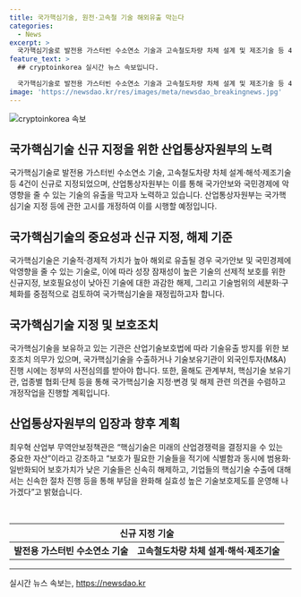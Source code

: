 ```yaml
---
title: 국가핵심기술, 원전·고속철 기술 해외유출 막는다
categories:
  - News
excerpt: >
  국가핵심기술로 발전용 가스터빈 수소연소 기술과 고속철도차량 차체 설계 및 제조기술 등 4건을 지정했다. 대응 속도 높아진 기술발전에 맞춰 핵심기술을 재점검하고, 성장 잠재성이 높은 기술의 선제적 보호를 위해 신규지정을 했다. 앞으로도 관련 부처와 협회를 통해 핵심기술의 지정, 변경 및 해제에 대한 의견을 수렴하고 개정 작업을 진행할 예정이다. 국가핵심기술을 가진 기관은 기술유출 방지와 외국인투자 시 정부의 사전심의를 받아야 하며, 산업부는 효과적인 기술보호제도를 운영해갈 계획이다.
feature_text: >
  ## cryptoinkorea 실시간 뉴스 속보입니다.

  국가핵심기술로 발전용 가스터빈 수소연소 기술과 고속철도차량 차체 설계 및 제조기술 등 4건을 지정했다. 대응 속도 높아진 기술발전에 맞춰 핵심기술을 재점검하고, 성장 잠재성이 높은 기술의 선제적 보호를 위해 신규지정을 했다. 앞으로도 관련 부처와 협회를 통해 핵심기술의 지정, 변경 및 해제에 대한 의견을 수렴하고 개정 작업을 진행할 예정이다. 국가핵심기술을 가진 기관은 기술유출 방지와 외국인투자 시 정부의 사전심의를 받아야 하며, 산업부는 효과적인 기술보호제도를 운영해갈 계획이다.
image: 'https://newsdao.kr/res/images/meta/newsdao_breakingnews.jpg'
---
```


<p><img src="https://newsdao.kr/res/images/meta/newsdao_breakingnews.jpg" alt="cryptoinkorea 속보" /></p>

<h2 data-ke-size="size26">국가핵심기술 신규 지정을 위한 산업통상자원부의 노력</h2>

<p data-ke-size="size16">국가핵심기술로 발전용 가스터빈 수소연소 기술, 고속철도차량 차체 설계·해석·제조기술 등 4건이 신규로 지정되었으며, 산업통상자원부는 이를 통해 국가안보와 국민경제에 악영향을 줄 수 있는 기술의 유출을 막고자 노력하고 있습니다. 산업통상자원부는 국가핵심기술 지정 등에 관한 고시를 개정하여 이를 시행할 예정입니다.</p>

<h2 data-ke-size="size26">국가핵심기술의 중요성과 신규 지정, 해제 기준</h2>

<p data-ke-size="size16">국가핵심기술은 기술적·경제적 가치가 높아 해외로 유출될 경우 국가안보 및 국민경제에 악영향을 줄 수 있는 기술로, 이에 따라 성장 잠재성이 높은 기술의 선제적 보호를 위한 신규지정, 보호필요성이 낮아진 기술에 대한 과감한 해제, 그리고 기술범위의 세분화·구체화를 중점적으로 검토하여 국가핵심기술을 재정립하고자 합니다.</p>

<h2 data-ke-size="size26">국가핵심기술 지정 및 보호조치</h2>

<p data-ke-size="size16">국가핵심기술을 보유하고 있는 기관은 산업기술보호법에 따라 기술유출 방지를 위한 보호조치 의무가 있으며, 국가핵심기술을 수출하거나 기술보유기관이 외국인투자(M&A) 진행 시에는 정부의 사전심의를 받아야 합니다. 또한, 올해도 관계부처, 핵심기술 보유기관, 업종별 협회·단체 등을 통해 국가핵심기술 지정·변경 및 해제 관련 의견을 수렴하고 개정작업을 진행할 계획입니다.</p>

<h2 data-ke-size="size26">산업통상자원부의 입장과 향후 계획</h2>

<p data-ke-size="size16">최우혁 산업부 무역안보정책관은 “핵심기술은 미래의 산업경쟁력을 결정지을 수 있는 중요한 자산”이라고 강조하고 “보호가 필요한 기술들을 적기에 식별함과 동시에 범용화·일반화되어 보호가치가 낮은 기술들은 신속히 해제하고, 기업들의 핵심기술 수출에 대해서는 신속한 절차 진행 등을 통해 부담을 완화해 실효성 높은 기술보호제도를 운영해 나가겠다”고 밝혔습니다.</p>

<p data-ke-size="size16">&nbsp;</p>

<table>
    <thead>
        <tr>
            <th colspan="2" style="text-align: center; height: 17px;"><b>신규 지정 기술</b></th>
        </tr>
    </thead>
    <tbody>
        <tr>
            <td style="text-align: center; height: 17px;"><b>발전용 가스터빈 수소연소 기술</b></td>
            <td style="text-align: center; height: 17px;"><b>고속철도차량 차체 설계·해석·제조기술</b></td>
        </tr>
    </tbody>
</table>

<p data-ke-size="size16"></p>

<hr>

<p data-ke-size="size16"></p>

실시간 뉴스 속보는, <a href="https://newsdao.kr" rel="dofollow">https://newsdao.kr</a>


